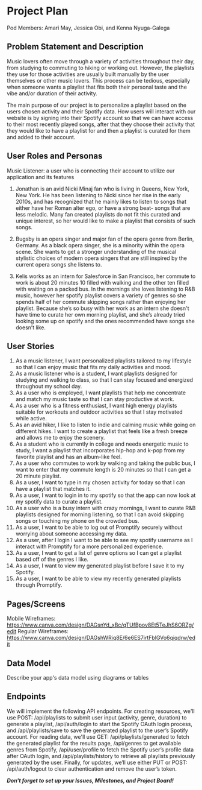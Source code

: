 # Project Plan

Pod Members: Amari May, Jessica Obi, and Kenna Nyuga-Galega

## Problem Statement and Description

Music lovers often move through a variety of activities throughout their day, from studying to commuting to hiking or working out. However, the playlists they use for those activities are usually built manually by the user themselves or other music lovers. This process can be tedious, especially when someone wants a playlist that fits both their personal taste and the vibe and/or duration of their activity.

The main purpose of our project is to personalize a playlist based on the users chosen activity and their Spotify data. How users will interact with our website is by signing into their Spotify account so that we can have access to their most recently played songs, after that they choose their activity that they would like to have a playlist for and then a playlist is curated for them and added to their account.

## User Roles and Personas

Music Listener: a user who is connecting their account to utilize our application and its features

1. Jonathan is an avid Nicki Minaj fan who is living in Queens, New York, New York. He has been listening to Nicki since her rise in the early 2010s, and has recognized that he mainly likes to listen to songs that either have her Roman alter ego, or have a strong beat- songs that are less melodic. Many fan created playlists do not fit this curated and unique interest, so her would like to make a playlist that consists of such songs.

2. Bugsby is an opera singer and major fan of the opera genre from Berlin, Germany. As a black opera singer, she is a minority within the opera scene. She wants to get a stronger understanding of the musical stylistic choices of modern opera singers that are still inspired by the current opera songs she listens to.

3. Kelis works as an intern for Salesforce in San Francisco, her commute to work is about 20 minutes 10 filled with walking and the other ten filled with waiting on a packed bus. In the mornings she loves listening to R&B music, however her spotify playlist covers a variety of genres so she spends half of her commute skipping songs rather than enjoying her playlist. Because she’s so busy with her work as an intern she doesn't have time to curate her own morning playlist, and she’s already tried looking some up on spotify and the ones recommended have songs she doesn’t like.


## User Stories

1. As a music listener, I want personalized playlists tailored to my lifestyle so that I can enjoy music that fits my daily activities and mood. 
2. As a music listener who is a student, I want playlists designed for studying and walking to class, so that I can stay focused and energized throughout my school day.
3. As a user who is employed, I want playlists that help me concentrate and match my music taste so that I can stay productive at work.
4. As a user who is a fitness enthusiast, I want high energy playlists suitable for workouts and outdoor activities so that I stay motivated while active.
5. As an avid hiker, I like to listen to indie and calming music while going on different hikes. I want to create a playlist that feels like a fresh breeze and allows me to enjoy the scenery.
6. As a student  who is currently in college and needs energetic music to study, I want a playlist that incorporates hip-hop and k-pop from my favorite playlist and has an album-like feel.
7. As a user who commutes to work by walking and taking the public bus, I want to enter that my commute length is 20 minutes so that I can get a 20 minute playlist. 
8. As a user, I want to type in my chosen activity for today so that I can have a playlist that matches it. 
9. As a user, I want to login in to my spotify so that the app can now look at my spotify data to curate a playlist. 
10. As a user who is a busy intern with crazy mornings, I want to curate R&B playlists designed for morning listening, so that I can avoid skipping songs or touching my phone on the crowded bus.
11. As a user, I want to be able to log out of Promptify securely without worrying about someone accessing my data.
12. As a user, after I login I want to be able to see my spotify username as I interact with Promptify for a more personalized experience.
13. As a user, I want to get a list of genre options so I can get a playlist based off of the genres I like.
14. As a user, I want to view my generated playlist before I save it to my Spotify.
15. As a user, I want to be able to view my recently generated playlists through Promptify.

## Pages/Screens

Mobile Wireframes: https://www.canva.com/design/DAGsnYd_xBc/qTUfBpov8Et5TeJhS6ORZg/edit
Regular Wireframes: https://www.canva.com/design/DAGshWRiq8E/6e6ES7irtFblGVo6qiqdrw/edit

## Data Model

Describe your app's data model using diagrams or tables

## Endpoints

We will implement the following API endpoints. For creating resources, we'll use POST: /api/playlists to submit user input (activity, genre, duration) to generate a playlist, /api/auth/login to start the Spotify OAuth login process, and /api/playlists/save to save the generated playlist to the user’s Spotify account. For reading data, we'll use GET: /api/playlists/generated to fetch the generated playlist for the results page, /api/genres to get available genres from Spotify, /api/user/profile to fetch the Spotify user’s profile data after OAuth login, and /api/playlists/history to retrieve all playlists previously generated by the user. Finally, for updates, we’ll use either PUT or POST: /api/auth/logout to clear authentication and remove the user’s token.

***Don't forget to set up your Issues, Milestones, and Project Board!***
